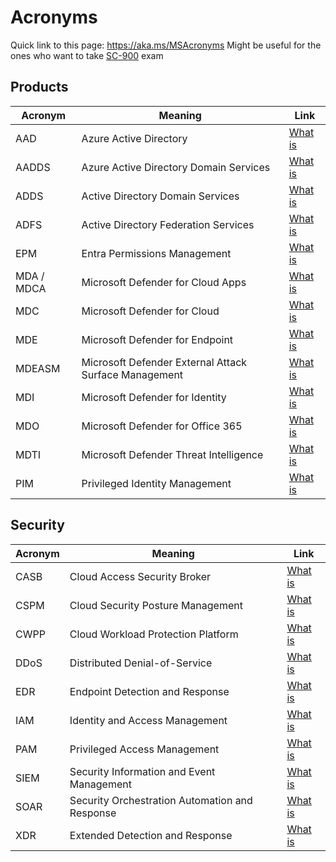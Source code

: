 # Acronyms

Quick link to this page: https://aka.ms/MSAcronyms
Might be useful for the ones who want to take [SC-900](https://learn.microsoft.com/en-us/certifications/exams/sc-900) exam

## Products
Acronym | Meaning | Link |
| ------- | ----- | ---- |
| AAD | Azure Active Directory | [What is](https://learn.microsoft.com/en-us/azure/active-directory/fundamentals/active-directory-whatis) |  | 
| AADDS | Azure Active Directory Domain Services | [What is](https://learn.microsoft.com/en-us/azure/active-directory-domain-services/overview) |  | 
| ADDS | Active Directory Domain Services | [What is](https://learn.microsoft.com/en-us/windows-server/identity/ad-ds/get-started/virtual-dc/active-directory-domain-services-overview) |  | 
| ADFS | Active Directory Federation Services | [What is](https://learn.microsoft.com/en-us/windows-server/identity/ad-fs/ad-fs-overview) |  | 
| EPM | Entra Permissions Management | [What is](https://learn.microsoft.com/en-us/azure/active-directory/cloud-infrastructure-entitlement-management/overview/ad-fs-overview) |  | 
| MDA / MDCA | Microsoft Defender for Cloud Apps | [What is](https://learn.microsoft.com/en-us/defender-cloud-apps/what-is-defender-for-cloud-apps) |  | 
| MDC| Microsoft Defender for Cloud | [What is](https://learn.microsoft.com/en-us/azure/defender-for-cloud/defender-for-cloud-introduction) |  | 
| MDE| Microsoft Defender for Endpoint | [What is](https://learn.microsoft.com/en-us/microsoft-365/security/defender-endpoint/microsoft-defender-endpoint) |  | 
| MDEASM| Microsoft Defender External Attack Surface Management | [What is](https://learn.microsoft.com/en-us/azure/external-attack-surface-management/) |  | 
| MDI| Microsoft Defender for Identity | [What is](https://learn.microsoft.com/en-us/defender-for-identity/what-is) |  | 
| MDO| Microsoft Defender for Office 365 | [What is](https://learn.microsoft.com/en-us/microsoft-365/security/office-365-security) |  | 
| MDTI| Microsoft Defender Threat Intelligence | [What is](https://learn.microsoft.com/en-us/defender/threat-intelligence/what-is-microsoft-defender-threat-intelligence-defender-ti) |  | 
| PIM| Privileged Identity Management | [What is](https://learn.microsoft.com/en-us/azure/active-directory/privileged-identity-management/pim-configure) |  | 

## Security
Acronym | Meaning | Link |
| ------- | ----- | ---- |
| CASB | Cloud Access Security Broker | [What is](https://www.microsoft.com/en-us/security/business/security-101/what-is-a-cloud-access-security-broker-casb) |  | 
| CSPM | Cloud Security Posture Management | [What is](https://www.microsoft.com/en-us/security/business/security-101/what-is-cspm) |  |
| CWPP | Cloud Workload Protection Platform | [What is](https://www.gartner.com/reviews/market/cloud-workload-protection-platforms) |  | 
| DDoS | Distributed Denial-of-Service | [What is](https://www.microsoft.com/en-us/security/business/security-101/what-is-a-ddos-attack) |  | 
| EDR | Endpoint Detection and Response | [What is](https://learn.microsoft.com/en-us/microsoft-365/security/defender-endpoint/overview-endpoint-detection-response) |  | 
| IAM | Identity and Access Management | [What is](https://www.microsoft.com/en-us/security/business/security-101/what-is-identity-access-management-iam) |  | 
| PAM | Privileged Access Management | [What is](https://www.microsoft.com/en-us/security/business/security-101/what-is-privileged-access-management-pam) |  | 
| SIEM| Security Information and Event Management| [What is](https://www.microsoft.com/en-us/security/business/security-101/what-is-siem) |  | 
| SOAR| Security Orchestration Automation and Response| [What is](https://www.gartner.com/en/information-technology/glossary/security-orchestration-automation-response-soar) |  | 
| XDR| Extended Detection and Response| [What is](https://www.microsoft.com/en-us/security/business/security-101/what-is-xdr) |  | 